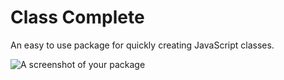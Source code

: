 # Class Complete

An easy to use package for quickly creating JavaScript classes.

![A screenshot of your package](http://i.imgur.com/cQCvAAz.png)
